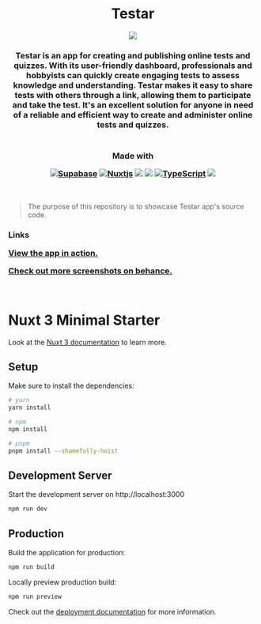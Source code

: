 <h1 align="center">Testar</h1>

<p align="center"><img src="https://firebasestorage.googleapis.com/v0/b/learn-c73c3.appspot.com/o/Misc%2Fsocial.png?alt=media&token=2752274e-6a19-41d0-a38f-6644c6103f07"></p>

<h3 align="center">
Testar is an app for creating and publishing online tests and quizzes. With its user-friendly dashboard, professionals and hobbyists can quickly create engaging tests to assess knowledge and understanding. Testar makes it easy to share tests with others through a link, allowing them to participate and take the test. It's an excellent solution for anyone in need of a reliable and efficient way to create and administer online tests and quizzes.
</h3>

<h3 align="center">
<br>
Made with

<a href="https://supabase.com">![Supabase](https://img.shields.io/badge/Supabase-3ECF8E?style=for-the-badge&logo=supabase&logoColor=white)</a>
<a href="https://nuxt.com/">![Nuxtjs](https://img.shields.io/badge/Nuxt-002E3B?style=for-the-badge&logo=nuxtdotjs&logoColor=#00DC82)</a>
<a href="https://vuejs.org/"><img src="https://img.shields.io/badge/vue.js-%234FC08D.svg?&style=for-the-badge&logo=vue.js&logoColor=white" /></a>
<a href="https://javascript.com"><img src="https://img.shields.io/badge/javascript-%23F7DF1E.svg?&style=for-the-badge&logo=javascript&logoColor=black" /></a>
<a href="https://www.typescriptlang.org/">![TypeScript](https://img.shields.io/badge/typescript-%23007ACC.svg?style=for-the-badge&logo=typescript&logoColor=white)</a>
<a href="https://tailwindcss.com/"><img src="https://img.shields.io/badge/tailwind%20css-%2338B2AC.svg?&style=for-the-badge&logo=tailwind%20css&logoColor=white" /></a>
<br/>
</h3>
<br>

> The purpose of this repository is to showcase Testar app's source code.

<h3>
<strong>Links</strong>

<a href="https://testar-nf1s.onrender.com/" target="_blank">View the app in action.</a>

<a href="https://www.behance.net/gallery/154544225/UpNote-Note-taking-application" target="_blank">Check out more screenshots on behance.</a>
</h3>
<br>


# Nuxt 3 Minimal Starter

Look at the [Nuxt 3 documentation](https://nuxt.com/docs/getting-started/introduction) to learn more.

## Setup

Make sure to install the dependencies:

```bash
# yarn
yarn install

# npm
npm install

# pnpm
pnpm install --shamefully-hoist
```

## Development Server

Start the development server on http://localhost:3000

```bash
npm run dev
```

## Production

Build the application for production:

```bash
npm run build
```

Locally preview production build:

```bash
npm run preview
```

Check out the [deployment documentation](https://nuxt.com/docs/getting-started/deployment) for more information.
